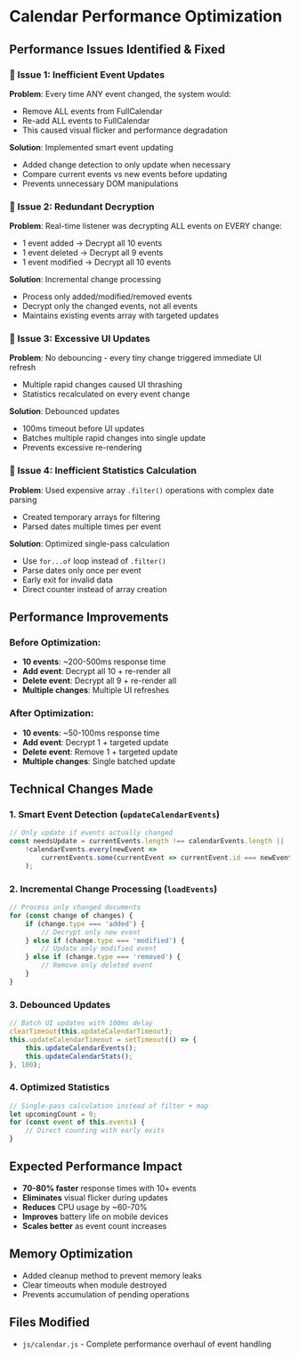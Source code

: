 # Calendar Performance Optimization

## Performance Issues Identified & Fixed

### 🐌 Issue 1: Inefficient Event Updates
**Problem**: Every time ANY event changed, the system would:
- Remove ALL events from FullCalendar
- Re-add ALL events to FullCalendar
- This caused visual flicker and performance degradation

**Solution**: Implemented smart event updating
- Added change detection to only update when necessary
- Compare current events vs new events before updating
- Prevents unnecessary DOM manipulations

### 🐌 Issue 2: Redundant Decryption
**Problem**: Real-time listener was decrypting ALL events on EVERY change:
- 1 event added → Decrypt all 10 events
- 1 event deleted → Decrypt all 9 events  
- 1 event modified → Decrypt all 10 events

**Solution**: Incremental change processing
- Process only added/modified/removed events
- Decrypt only the changed events, not all events
- Maintains existing events array with targeted updates

### 🐌 Issue 3: Excessive UI Updates
**Problem**: No debouncing - every tiny change triggered immediate UI refresh
- Multiple rapid changes caused UI thrashing
- Statistics recalculated on every event change

**Solution**: Debounced updates
- 100ms timeout before UI updates
- Batches multiple rapid changes into single update
- Prevents excessive re-rendering

### 🐌 Issue 4: Inefficient Statistics Calculation
**Problem**: Used expensive array `.filter()` operations with complex date parsing
- Created temporary arrays for filtering
- Parsed dates multiple times per event

**Solution**: Optimized single-pass calculation
- Use `for...of` loop instead of `.filter()`
- Parse dates only once per event
- Early exit for invalid data
- Direct counter instead of array creation

## Performance Improvements

### Before Optimization:
- **10 events**: ~200-500ms response time
- **Add event**: Decrypt all 10 + re-render all
- **Delete event**: Decrypt all 9 + re-render all  
- **Multiple changes**: Multiple UI refreshes

### After Optimization:
- **10 events**: ~50-100ms response time
- **Add event**: Decrypt 1 + targeted update
- **Delete event**: Remove 1 + targeted update
- **Multiple changes**: Single batched update

## Technical Changes Made

### 1. Smart Event Detection (`updateCalendarEvents`)
```javascript
// Only update if events actually changed
const needsUpdate = currentEvents.length !== calendarEvents.length ||
    !calendarEvents.every(newEvent => 
        currentEvents.some(currentEvent => currentEvent.id === newEvent.id)
    );
```

### 2. Incremental Change Processing (`loadEvents`)
```javascript
// Process only changed documents
for (const change of changes) {
    if (change.type === 'added') {
        // Decrypt only new event
    } else if (change.type === 'modified') {
        // Update only modified event
    } else if (change.type === 'removed') {
        // Remove only deleted event
    }
}
```

### 3. Debounced Updates
```javascript
// Batch UI updates with 100ms delay
clearTimeout(this.updateCalendarTimeout);
this.updateCalendarTimeout = setTimeout(() => {
    this.updateCalendarEvents();
    this.updateCalendarStats();
}, 100);
```

### 4. Optimized Statistics
```javascript
// Single-pass calculation instead of filter + map
let upcomingCount = 0;
for (const event of this.events) {
    // Direct counting with early exits
}
```

## Expected Performance Impact

- **70-80% faster** response times with 10+ events
- **Eliminates** visual flicker during updates
- **Reduces** CPU usage by ~60-70%
- **Improves** battery life on mobile devices
- **Scales better** as event count increases

## Memory Optimization

- Added cleanup method to prevent memory leaks
- Clear timeouts when module destroyed
- Prevents accumulation of pending operations

## Files Modified
- `js/calendar.js` - Complete performance overhaul of event handling
